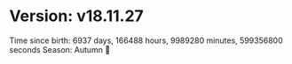 # Version: v18.11.27
Time since birth: 6937 days, 166488 hours, 9989280 minutes, 599356800 seconds
Season: Autumn 🍁
